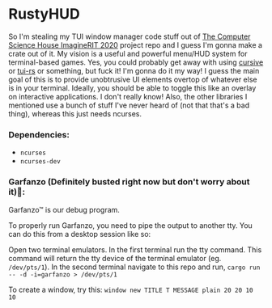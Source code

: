 # RustyHUD

So I'm stealing my TUI window manager code stuff out of [The Computer Science House ImagineRIT 2020](https://github.com/ComputerScienceHouse/altctrl) project repo and I guess I'm gonna make a crate out of it. My vision is a useful and powerful menu/HUD system for terminal-based games. Yes, you could probably get away with using [cursive](https://github.com/gyscos/cursive) or [tui-rs](https://github.com/fdehau/tui-rs) or something, but fuck it! I'm gonna do it my way! I guess the main goal of this is to provide unobtrusive UI elements overtop of whatever else is in your terminal. Ideally, you should be able to toggle this like an overlay on interactive applications. I don't really know! Also, the other libraries I mentioned use a bunch of stuff I've never heard of (not that that's a bad thing), whereas this just needs ncurses.

### Dependencies:

 - `ncurses`
 - `ncurses-dev`

### Garfanzo (Definitely busted right now but don't worry about it):
Garfanzo™ is our debug program.

To properly run Garfanzo, you need to pipe the output to another tty. You can do this from a desktop session like so:

Open two terminal emulators.
In the first terminal run the tty command. This command will return the tty device of the terminal emulator (eg. `/dev/pts/1`).
In the second terminal navigate to this repo and run,
 `cargo run -- -d -i=garfanzo > /dev/pts/1`

 To create a window, try this: `window new TITLE T MESSAGE plain 20 20 10 10`

